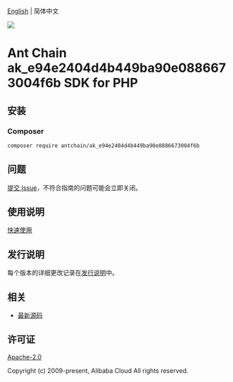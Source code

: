 [English](README.md) | 简体中文

![](https://aliyunsdk-pages.alicdn.com/icons/AlibabaCloud.svg)

# Ant Chain ak_e94e2404d4b449ba90e0886673004f6b SDK for PHP

## 安装

### Composer

```bash
composer require antchain/ak_e94e2404d4b449ba90e0886673004f6b
```

## 问题

[提交 Issue](https://github.com/alipay/antchain-openapi-prod-sdk/issues/new)，不符合指南的问题可能会立即关闭。

## 使用说明

[快速使用](https://github.com/alipay/antchain-openapi-prod-sdk)

## 发行说明

每个版本的详细更改记录在[发行说明](./ChangeLog.txt)中。

## 相关

* [最新源码](https://github.com/antchain-openapi-sdk-php)

## 许可证

[Apache-2.0](http://www.apache.org/licenses/LICENSE-2.0)

Copyright (c) 2009-present, Alibaba Cloud All rights reserved.
